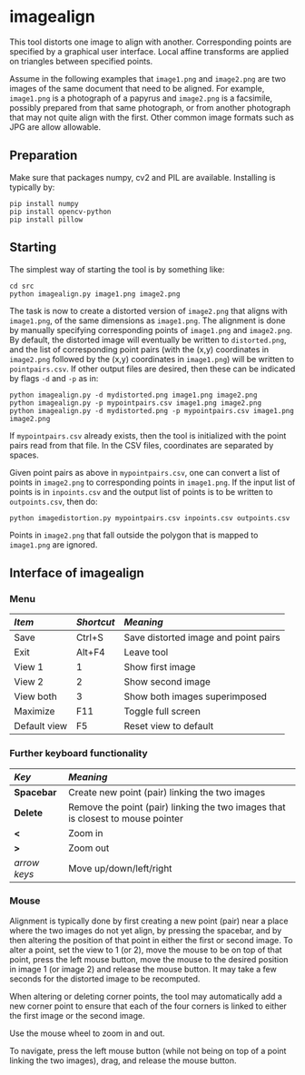 # imagealign

This tool distorts one image to align with another.
Corresponding points are specified by a graphical user interface.
Local affine transforms are applied on triangles between specified points.

Assume in the following examples
that `image1.png` and `image2.png` are two images of the same document that
need to be aligned. For example, `image1.png` is a photograph of a papyrus and 
`image2.png` is a facsimile, possibly prepared from that same photograph, or from another photograph
that may not quite align with the first. Other common image formats such as JPG are allow allowable.

## Preparation

Make sure that packages numpy, cv2 and PIL are available. Installing is typically by:

```
pip install numpy
pip install opencv-python
pip install pillow
```

## Starting

The simplest way of starting the tool is by something like:

```
cd src
python imagealign.py image1.png image2.png
```
The task is now to create a distorted version of `image2.png` 
that aligns with `image1.png`, of the same dimensions as
`image1.png`. The alignment is done by manually specifying
corresponding points of `image1.png` and `image2.png`. By default, the distorted image will
eventually be written to 
`distorted.png`, and the list of corresponding point pairs (with the (x,y) coordinates in `image2.png`
followed by the (x,y) coordinates in `image1.png`) will be written to `pointpairs.csv`.
If other output files are desired, then these can be indicated by flags `-d` and `-p`
as in:

```
python imagealign.py -d mydistorted.png image1.png image2.png
python imagealign.py -p mypointpairs.csv image1.png image2.png
python imagealign.py -d mydistorted.png -p mypointpairs.csv image1.png image2.png
```
If `mypointpairs.csv` already exists, then the tool is initialized with the point pairs
read from that file. In the CSV files, coordinates are separated by spaces.

Given point pairs as above in `mypointpairs.csv`, 
one can convert a list of points in `image2.png` to corresponding points in `image1.png`.
If the input list of points is in `inpoints.csv` 
and the output list of points is to be written to `outpoints.csv`, then do:

```
python imagedistortion.py mypointpairs.csv inpoints.csv outpoints.csv
```
Points in `image2.png` that fall outside the polygon that is mapped to `image1.png` are ignored.

## Interface of imagealign

### Menu

| *Item* | *Shortcut* | *Meaning* |
| :----------- | :----------- | :----------- |
| Save | Ctrl+S | Save distorted image and point pairs |
| Exit | Alt+F4 | Leave tool |
| View 1 | 1 | Show first image |
| View 2 | 2 | Show second image |
| View both | 3 | Show both images superimposed |
| Maximize | F11 | Toggle full screen |
| Default view | F5 | Reset view to default |

### Further keyboard functionality

| *Key* | *Meaning* |
| :----------- | :----------- |
| **Spacebar** | Create new point (pair) linking the two images |
| **Delete** | Remove the point (pair) linking the two images that is closest to mouse pointer |
| **<** | Zoom in |
| **>** | Zoom out |
| *arrow keys* | Move up/down/left/right

### Mouse

Alignment is typically done by first creating a new point (pair) near a place
where the two images do not yet align, by pressing the spacebar, 
and by then altering the position of that point
in either the first or second image.
To alter a point, set the view to 1 (or 2),
move the mouse to be on top of that point, press the left mouse button, move the mouse to the
desired position in image 1 (or image 2) and release the mouse button. It may take a few seconds for
the distorted image to be recomputed.

When altering or deleting corner points, the tool may automatically add a new corner point to ensure that
each of the four corners is linked to either the first image or the second image.

Use the mouse wheel to zoom in and out.

To navigate, press the left mouse button (while not being on top of a point linking the two
images), drag, and release the mouse button.
